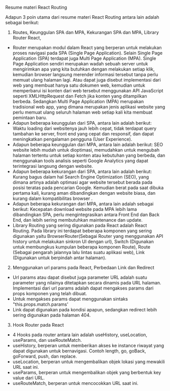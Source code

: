 Resume materi React Routing

Adapun 3 poin utama dari resume materi React Routing antara lain adalah sebagai berikut:
1. Routes, Keunggulan SPA dan MPA, Kekurangan SPA dan MPA, Library Router React,
- Router merupakan modul dalam React yang berperan untuk melakukan proses navigasi pada SPA (Single Page Application). Selain Single Page Application (SPA) terdapat juga Multi Page Application (MPA). Single Page Application sendiri merupakan wadah sebuah server untuk mengirimkan apa yang kita butuhkan dengan melakukan setiap klik, kemudian browser langsung merender informasi tersebut tanpa perlu memuat ulang halaman lagi. Atau dapat juga disebut implementasi dari web yang membuat hanya satu dokumen web, kemudian untuk memperbarui isi konten dari web tersebut menggunakan API JavaScript seperti XMLHttpRequest dan Fetch jika konten yang ditampilkan berbeda. Sedangkan Multi Page Application (MPA) merupakan tradisional web app, yang dimana merupakan jenis aplikasi website yang perlu memuat ulang seluruh halaman web setiap kali kita membuat pemintaan baru.
- Adapun beberapa keunggulan dari SPA, antara lain adalah berikut:
Waktu loading dari websitenya jauh lebih cepat, tidak terdapat query tambahan ke server, front end yang cepat dan responsif, dan dapat meningkatkan pengalaman pengguna (User Experience).
- Adapun beberapa keunggulan dari MPA, antara lain adalah berikut:
SEO website lebih mudah untuk dioptimasi, memudahkan untuk mengubah halaman tertentu untuk setiap konten atau kebutuhan yang berbeda, dan menggunakan tools analisis seperti Google Analytics yang dapat terintegrasi langsung dengan website.
- Adapun beberapa kekurangan dari SPA, antara lain adalah berikut:
Kurang bagus dalam hal Search Engine Optimization (SEO), yang dimana artinya adalah optimasi agar website tersebut berada pada posisi teratas pada pencarian Google. Kemudian berat pada saat dibuka pertama kali, kurang aman dibandingkan dengan website biasa, dan kurang dalam kompatibilitas browser .
- Adapun beberapa kekurangan dari MPA, antara lain adalah sebagai berikut:
Kecepatan download website pada MPA lebih lama dibandingkan SPA, perlu mengintegrasikan antara Front End dan Back End, dan lebih sering membutuhkan maintenance dan update.
- Library Routing yang sering digunakan pada React adalah React Routing. Pada library ini terdapat beberapa komponen yang sering digunakan yaitu BrowserRouter(Sebagai Router yang menggunakan API history untuk melakukan sinkron UI dengan url), Switch (Digunakan untuk membungkus kumpulan beberapa komponen Route), Route (Sebagai pengarah jalannya lalu lintas suatu aplikasi web), Link (Digunakan untuk berpindah antar halaman).

2. Menggunakan url params pada React, Perbedaan Link dan Redirect
- Url params atau dapat disebut juga parameter URL adalah suatu parameter yang nilainya ditetapkan secara dinamis pada URL halaman. Implementasi dari url params adalah dapat mengakses params dari props komponen yang telah dibuat.
- Untuk mengakses params dapat menggunakan sintaks "this.props.match.params'
- Link dapat digunakan pada kondisi apapun, sedangkan redirect lebih sering digunakan pada halaman 404. 

3. Hook Router pada React
- 4 Hooks pada router antara lain adalah useHistory, useLocation, useParams, dan useRouteMatch.
- useHistory, berperan untuk memberikan akses ke instance riwayat yang dapat digunakan untuk bernavigasi. Contoh length, go, goBack, goForward, push, dan replace.
- useLocation, berperan untuk mengembalikan objek lokasi yang mewakili URL saat ini.
- useParams, berperan untuk mengembalikan objek yang berbentuk key value dari URL.
- useRouteMatch, berperan untuk mencocokkan URL saat ini.